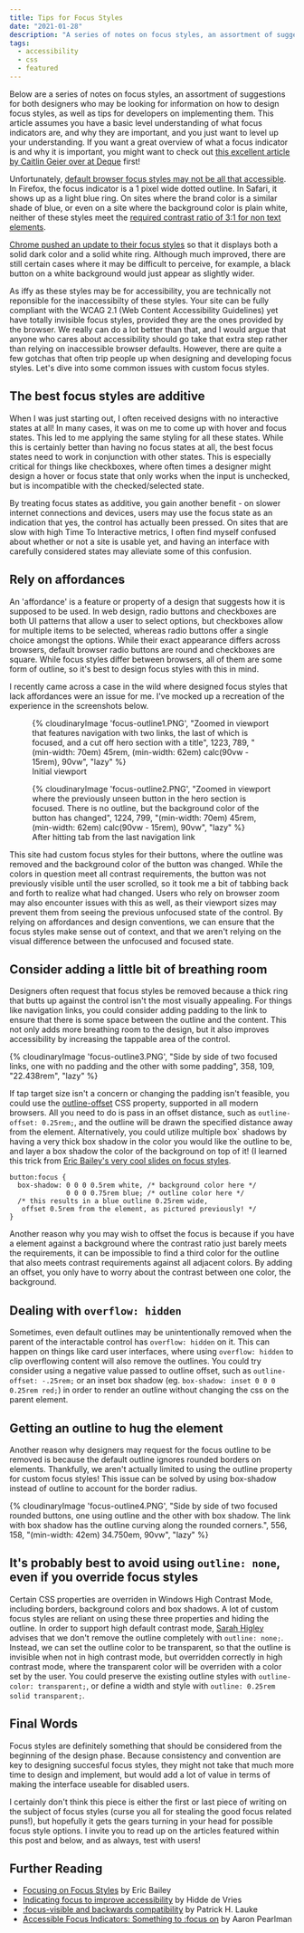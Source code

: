 ```yaml
---
title: Tips for Focus Styles
date: "2021-01-28"
description: "A series of notes on focus styles, an assortment of suggestions for both designers who may be looking for information on how to design focus styles, as well as tips for developers on implementing them. "
tags:
  - accessibility
  - css
  - featured
---
```


Below are a series of notes on focus styles, an assortment of suggestions for both designers who may be looking for information on how to design focus styles, as well as tips for developers on implementing them. This article assumes you have a basic level understanding of what focus indicators are, and why they are important, and you just want to level up your understanding. If you want a great overview of what a focus indicator is and why it is important, you might want to check out [this excellent article by Caitlin Geier over at Deque](https://www.deque.com/blog/give-site-focus-tips-designing-usable-focus-indicators/) first!

Unfortunately, [default browser focus styles may not be all that accessible](https://adrianroselli.com/2017/02/avoid-default-browser-focus-styles.html). In Firefox, the focus indicator is a 1 pixel wide dotted outline. In Safari, it shows up as a light blue ring. On sites where the brand color is a similar shade of blue, or even on a site where the background color is plain white, neither of these styles meet the [required contrast ratio of 3:1 for non text elements](https://www.w3.org/WAI/WCAG21/Understanding/non-text-contrast.html).

[Chrome pushed an update to their focus styles](https://blog.chromium.org/2020/03/updates-to-form-controls-and-focus.html) so that it displays both a solid dark color and a solid white ring. Although much improved, there are still certain cases where it may be difficult to perceive, for example, a black button on a white background would just appear as slightly wider.

As iffy as these styles may be for accessibility, you are technically not reponsible for the inaccessibilty of these styles. Your site can be fully compliant with the WCAG 2.1 (Web Content Accessibility Guidelines) yet have totally invisible focus styles, provided they are the ones provided by the browser. We really can do a lot better than that, and I would argue that anyone who cares about accessibility should go take that extra step rather than relying on inaccessible browser defaults. However, there are quite a few gotchas that often trip people up when designing and developing focus styles. Let's dive into some common issues with custom focus styles.

## The best focus styles are additive

When I was just starting out, I often received designs with no interactive states at all! In many cases, it was on me to come up with hover and focus states. This led to me applying the same styling for all these states. While this is certainly better than having no focus states at all, the best focus states need to work in conjunction with other states. This is especially critical for things like checkboxes, where often times a designer might design a hover or focus state that only works when the input is unchecked, but is incompatible with the checked/selected state.

By treating focus states as additive, you gain another benefit - on slower internet connections and devices, users may use the focus state as an indication that yes, the control has actually been pressed. On sites that are slow with high Time To Interactive metrics, I often find myself confused about whether or not a site is usable yet, and having an interface with carefully considered states may alleviate some of this confusion.

## Rely on affordances

An 'affordance' is a feature or property of a design that suggests how it is supposed to be used. In web design, radio buttons and checkboxes are both UI patterns that allow a user to select options, but checkboxes allow for multiple items to be selected, whereas radio buttons offer a single choice amongst the options. While their exact appearance differs across browsers, default browser radio buttons are round and checkboxes are square. While focus styles differ between browsers, all of them are some form of outline, so it's best to design focus styles with this in mind.

I recently came across a case in the wild where designed focus styles that lack affordances were an issue for me. I've mocked up a recreation of the experience in the screenshots below.

<figure>
  {% cloudinaryImage 'focus-outline1.PNG', "Zoomed in viewport that features navigation with two links, the last of which is focused, and a cut off hero section with a title", 1223, 789, "(min-width: 70em) 45rem, (min-width: 62em) calc(90vw - 15rem), 90vw", "lazy" %}
  <figcaption>Initial viewport</figcaption>
</figure>

<figure>
  {% cloudinaryImage 'focus-outline2.PNG', "Zoomed in viewport where the previously unseen button in the hero section is focused. There is no outline, but the background color of the button has changed", 1224, 799, "(min-width: 70em) 45rem, (min-width: 62em) calc(90vw - 15rem), 90vw", "lazy" %}
  <figcaption>After hitting tab from the last navigation link</figcaption>
</figure>

This site had custom focus styles for their buttons, where the outline was removed and the background color of the button was changed. While the colors in question meet all contrast requirements, the button was not previously visible until the user scrolled, so it took me a bit of tabbing back and forth to realize what had changed. Users who rely on browser zoom may also encounter issues with this as well, as their viewport sizes may prevent them from seeing the previous unfocused state of the control. By relying on affordances and design conventions, we can ensure that the focus styles make sense out of context, and that we aren't relying on the visual difference between the unfocused and focused state.

## Consider adding a little bit of breathing room

Designers often request that focus styles be removed because a thick ring that butts up against the control isn't the most visually appealing. For things like navigation links, you could consider adding padding to the link to ensure that there is some space between the outline and the content. This not only adds more breathing room to the design, but it also improves accessibility by increasing the tappable area of the control.

{% cloudinaryImage 'focus-outline3.PNG', "Side by side of two focused links, one with no padding and the other with some padding", 358, 109, "22.438rem", "lazy" %}

If tap target size isn't a concern or changing the padding isn't feasible, you could use the [outline-offset](https://caniuse.com/?search=outline-offset) CSS property, supported in all modern browsers. All you need to do is pass in an offset distance, such as `outline-offset: 0.25rem;`, and the outline will be drawn the specified distance away from the element. Alternatively, you could utilize multiple box` shadows by having a very thick box shadow in the color you would like the outline to be, and layer a box shadow the color of the background on top of it! (I learned this trick from [Eric Bailey's very cool slides on focus styles](https://speakerdeck.com/a11ychi/if-its-interactive-it-needs-a-focus-style-with-eric-bailey?slide=48).

```
button:focus {
  box-shadow: 0 0 0 0.5rem white, /* background color here */
              0 0 0 0.75rem blue; /* outline color here */
  /* this results in a blue outline 0.25rem wide,
   offset 0.5rem from the element, as pictured previously! */
}
```

Another reason why you may wish to offset the focus is because if you have a element against a background where the contrast ratio just barely meets the requirements, it can be impossible to find a third color for the outline that also meets contrast requirements against all adjacent colors. By adding an offset, you only have to worry about the contrast between one color, the background.

## Dealing with `overflow: hidden`

Sometimes, even default outlines may be unintentionally removed when the parent of the interactable control has `overflow: hidden` on it. This can happen on things like card user interfaces, where using `overflow: hidden` to clip overflowing content will also remove the outlines. You could try consider using a negative value passed to outline offset, such as `outline-offset: -.25rem;` or an inset box shadow (eg. `box-shadow: inset 0 0 0 0.25rem red;`) in order to render an outline without changing the css on the parent element.

## Getting an outline to hug the element

Another reason why designers may request for the focus outline to be removed is because the default outline ignores rounded borders on elements. Thankfully, we aren't actually limited to using the outline property for custom focus styles! This issue can be solved by using box-shadow instead of outline to account for the border radius.

{% cloudinaryImage 'focus-outline4.PNG', "Side by side of two focused rounded buttons, one using outline and the other with box shadow. The link with box shadow has the outline curving along the rounded corners.", 556, 158, "(min-width: 42em) 34.750em, 90vw", "lazy" %}

## It's probably best to avoid using `outline: none`, even if you override focus styles

Certain CSS properties are overriden in Windows High Contrast Mode, including borders, background colors and box shadows. A lot of custom focus styles are reliant on using these three properties and hiding the outline. In order to support high default contrast mode, [Sarah Higley](https://sarahmhigley.com/writing/whcm-quick-tips/) advises that we don't remove the outline completely with `outline: none;`. Instead, we can set the outline color to be transparent, so that the outline is invisible when not in high contrast mode, but overridden correctly in high contrast mode, where the transparent color will be overriden with a color set by the user. You could preserve the existing outline styles with `outline-color: transparent;`, or define a width and style with `outline: 0.25rem solid transparent;`.

## Final Words

Focus styles are definitely something that should be considered from the beginning of the design phase. Because consistency and convention are key to designing succesful focus styles, they might not take that much more time to design and implement, but would add a lot of value in terms of making the interface useable for disabled users.

I certainly don't think this piece is either the first or last piece of writing on the subject of focus styles (curse you all for stealing the good focus related puns!), but hopefully it gets the gears turning in your head for possible focus style options. I invite you to read up on the articles featured within this post and below, and as always, test with users!

## Further Reading

- [Focusing on Focus Styles](https://css-tricks.com/focusing-on-focus-styles/) by Eric Bailey
- [Indicating focus to improve accessibility](https://hacks.mozilla.org/2019/06/indicating-focus-to-improve-accessibility/) by Hidde de Vries
- [:focus-visible and backwards compatibility](https://developer.paciellogroup.com/blog/2018/03/focus-visible-and-backwards-compatibility/) by Patrick H. Lauke
- [Accessible Focus Indicators: Something to :focus on](https://www.deque.com/blog/accessible-focus-indicators/) by Aaron Pearlman

